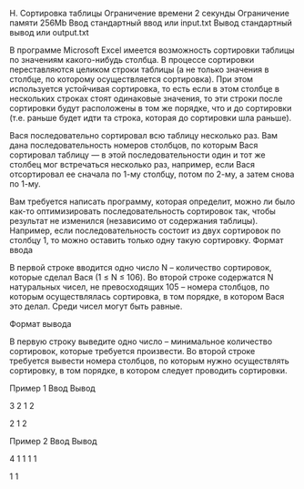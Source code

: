 
H. Сортировка таблицы
Ограничение времени 	2 секунды
Ограничение памяти 	256Mb
Ввод 	стандартный ввод или input.txt
Вывод 	стандартный вывод или output.txt

В программе Microsoft Excel имеется возможность сортировки таблицы по значениям какого-нибудь столбца. В процессе сортировки переставляются целиком строки таблицы (а не только значения в столбце, по которому осуществляется сортировка). При этом используется устойчивая сортировка, то есть если в этом столбце в нескольких строках стоят одинаковые значения, то эти строки после сортировки будут расположены в том же порядке, что и до сортировки (т.е. раньше будет идти та строка, которая до сортировки шла раньше).

Вася последовательно сортировал всю таблицу несколько раз. Вам дана последовательность номеров столбцов, по которым Вася сортировал таблицу — в этой последовательности один и тот же столбец мог встречаться несколько раз, например, если Вася отсортировал ее сначала по 1-му столбцу, потом по 2-му, а затем снова по 1-му.

Вам требуется написать программу, которая определит, можно ли было как-то оптимизировать последовательность сортировок так, чтобы результат не изменился (независимо от содержания таблицы). Например, если последовательность состоит из двух сортировок по столбцу 1, то можно оставить только одну такую сортировку.
Формат ввода

В первой строке вводится одно число N – количество сортировок, которые сделал Вася (1 ≤ N ≤ 106). Во второй строке содержатся N натуральных чисел, не превосходящих 105 – номера столбцов, по которым осуществлялась сортировка, в том порядке, в котором Вася это делал. Среди чисел могут быть равные.

Формат вывода

В первую строку выведите одно число – минимальное количество сортировок, которые требуется произвести. Во второй строке требуется вывести номера столбцов, по которым нужно осуществлять сортировку, в том порядке, в котором следует проводить сортировки.

Пример 1
Ввод
Вывод

3
2 1 2

	

2
1 2 

Пример 2
Ввод
Вывод

4
1 1 1 1

	

1
1 

